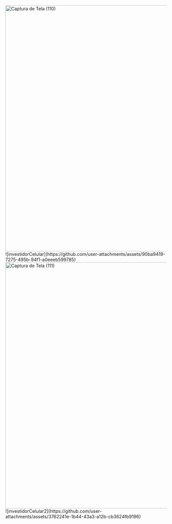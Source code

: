 <img width="1366" height="768" alt="Captura de Tela (110)" src="https://github.com/user-attachments/assets/6a175474-22f1-4af3-afe4-534ee5b66cae" />
![investidorCelular](https://github.com/user-attachments/assets/90ba9419-7275-495b-94f1-a0eeeb599785)

<img width="1366" height="768" alt="Captura de Tela (111)" src="https://github.com/user-attachments/assets/92133df2-072d-4308-a8e7-f83f92d961cd" />
![investidorCelular2](https://github.com/user-attachments/assets/3762241e-1b44-43a3-a12b-cb3624fb9196)
